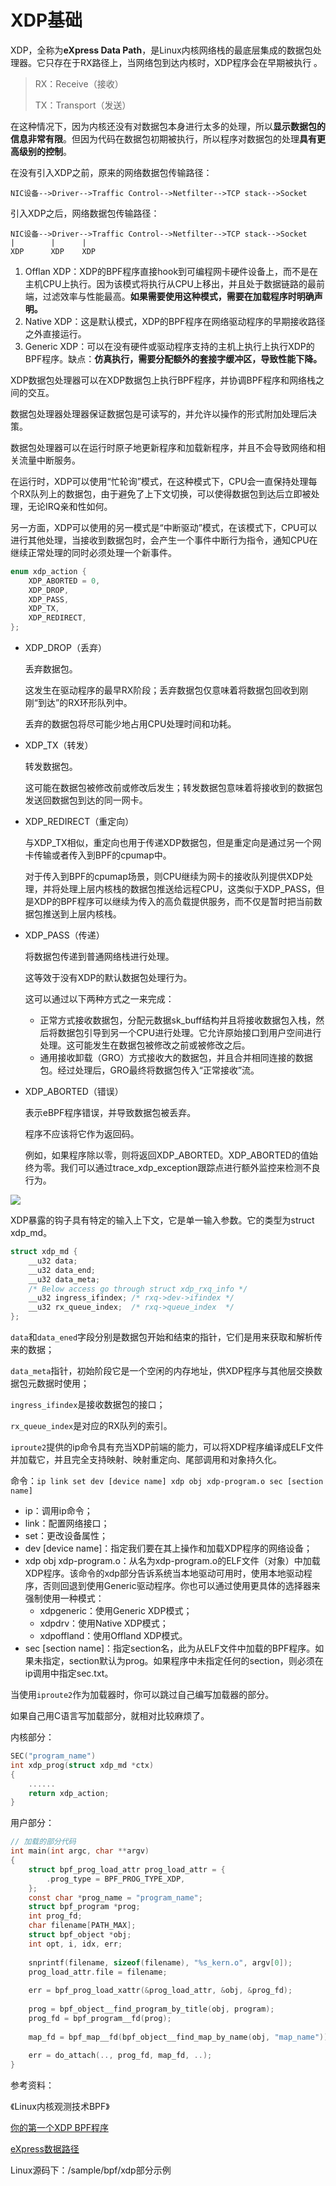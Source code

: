 # XDP基础



XDP，全称为**eXpress Data Path**，是Linux内核网络栈的最底层集成的数据包处理器。它只存在于RX路径上，当网络包到达内核时，XDP程序会在早期被执行 。



> RX：Receive（接收）
>
> TX：Transport（发送）



在这种情况下，因为内核还没有对数据包本身进行太多的处理，所以**显示数据包的信息非常有限**。但因为代码在数据包初期被执行，所以程序对数据包的处理**具有更高级别的控制**。  



在没有引入XDP之前，原来的网络数据包传输路径：



```
NIC设备-->Driver-->Traffic Control-->Netfilter-->TCP stack-->Socket
```



引入XDP之后，网络数据包传输路径：



```
NIC设备-->Driver-->Traffic Control-->Netfilter-->TCP stack-->Socket
|        |      |
XDP      XDP    XDP
```



1. Offlan XDP：XDP的BPF程序直接hook到可编程网卡硬件设备上，而不是在主机CPU上执行。因为该模式将执行从CPU上移出，并且处于数据链路的最前端，过滤效率与性能最高。**如果需要使用这种模式，需要在加载程序时明确声明。**
2. Native XDP：这是默认模式，XDP的BPF程序在网络驱动程序的早期接收路径之外直接运行。
3. Generic XDP：可以在没有硬件或驱动程序支持的主机上执行上执行XDP的BPF程序。缺点：**仿真执行，需要分配额外的套接字缓冲区，导致性能下降。**



XDP数据包处理器可以在XDP数据包上执行BPF程序，并协调BPF程序和网络栈之间的交互。



数据包处理器处理器保证数据包是可读写的，并允许以操作的形式附加处理后决策。



数据包处理器可以在运行时原子地更新程序和加载新程序，并且不会导致网络和相关流量中断服务。



在运行时，XDP可以使用“忙轮询”模式，在这种模式下，CPU会一直保持处理每个RX队列上的数据包，由于避免了上下文切换，可以使得数据包到达后立即被处理，无论IRQ亲和性如何。



另一方面，XDP可以使用的另一模式是“中断驱动”模式，在该模式下，CPU可以进行其他处理，当接收到数据包时，会产生一个事件中断行为指令，通知CPU在继续正常处理的同时必须处理一个新事件。



```c
enum xdp_action {
	XDP_ABORTED = 0,
	XDP_DROP,
	XDP_PASS,
	XDP_TX,
	XDP_REDIRECT,
};
```



- XDP_DROP（丢弃）

  丢弃数据包。

  这发生在驱动程序的最早RX阶段；丢弃数据包仅意味着将数据包回收到刚刚“到达”的RX环形队列中。

  丢弃的数据包将尽可能少地占用CPU处理时间和功耗。

- XDP_TX（转发）

  转发数据包。

  这可能在数据包被修改前或修改后发生；转发数据包意味着将接收到的数据包发送回数据包到达的同一网卡。

- XDP_REDIRECT（重定向）

  与XDP_TX相似，重定向也用于传递XDP数据包，但是重定向是通过另一个网卡传输或者传入到BPF的cpumap中。

  对于传入到BPF的cpumap场景，则CPU继续为网卡的接收队列提供XDP处理，并将处理上层内核栈的数据包推送给远程CPU，这类似于XDP_PASS，但是XDP的BPF程序可以继续为传入的高负载提供服务，而不仅是暂时把当前数据包推送到上层内核栈。

- XDP_PASS（传递）

  将数据包传递到普通网络栈进行处理。

  这等效于没有XDP的默认数据包处理行为。

  这可以通过以下两种方式之一来完成：

  - 正常方式接收数据包，分配元数据sk_buff结构并且将接收数据包入栈，然后将数据包引导到另一个CPU进行处理。它允许原始接口到用户空间进行处理。这可能发生在数据包被修改之前或被修改之后。
  - 通用接收卸载（GRO）方式接收大的数据包，并且合并相同连接的数据包。经过处理后，GRO最终将数据包传入“正常接收”流。

- XDP_ABORTED（错误）

  表示eBPF程序错误，并导致数据包被丢弃。

  程序不应该将它作为返回码。

  例如，如果程序除以零，则将返回XDP_ABORTED。XDP_ABORTED的值始终为零。我们可以通过trace_xdp_exception跟踪点进行额外监控来检测不良行为。



![](./image/xdp_1.png)



XDP暴露的钩子具有特定的输入上下文，它是单一输入参数。它的类型为struct xdp_md。



```c
struct xdp_md {
	__u32 data;
	__u32 data_end;
	__u32 data_meta;
	/* Below access go through struct xdp_rxq_info */
	__u32 ingress_ifindex; /* rxq->dev->ifindex */
	__u32 rx_queue_index;  /* rxq->queue_index  */
};
```



`data`和`data_ened`字段分别是数据包开始和结束的指针，它们是用来获取和解析传来的数据；

`data_meta`指针，初始阶段它是一个空闲的内存地址，供XDP程序与其他层交换数据包元数据时使用；

`ingress_ifindex`是接收数据包的接口；

`rx_queue_index`是对应的RX队列的索引。



`iproute2`提供的ip命令具有充当XDP前端的能力，可以将XDP程序编译成ELF文件并加载它，并且完全支持映射、映射重定向、尾部调用和对象持久化。



命令：`ip link set dev [device name] xdp obj xdp-program.o sec [section name]`



- ip：调用ip命令；
- link：配置网络接口；
- set：更改设备属性；
- dev [device name]：指定我们要在其上操作和加载XDP程序的网络设备；
- xdp obj xdp-program.o：从名为xdp-program.o的ELF文件（对象）中加载XDP程序。该命令的xdp部分告诉系统当本地驱动可用时，使用本地驱动程序，否则回退到使用Generic驱动程序。你也可以通过使用更具体的选择器来强制使用一种模式：
  - xdpgeneric：使用Generic XDP模式；
  - xdpdrv：使用Native XDP模式；
  - xdpoffland：使用Offland XDP模式。
- sec [section name]：指定section名，此为从ELF文件中加载的BPF程序。如果未指定，section默认为prog。如果程序中未指定任何的section，则必须在ip调用中指定sec.txt。



当使用`iproute2`作为加载器时，你可以跳过自己编写加载器的部分。



如果自己用C语言写加载部分，就相对比较麻烦了。



内核部分：



```c
SEC("program_name")
int xdp_prog(struct xdp_md *ctx)
{
    ......
    return xdp_action;
}
```



用户部分：



```c
// 加载的部分代码
int main(int argc, char **argv)
{
    struct bpf_prog_load_attr prog_load_attr = {
        .prog_type = BPF_PROG_TYPE_XDP,
    };
    const char *prog_name = "program_name";
    struct bpf_program *prog;
    int prog_fd;
    char filename[PATH_MAX];
    struct bpf_object *obj;
    int opt, i, idx, err;
    
    snprintf(filename, sizeof(filename), "%s_kern.o", argv[0]);
    prog_load_attr.file = filename;
    
    err = bpf_prog_load_xattr(&prog_load_attr, &obj, &prog_fd);
    
    prog = bpf_object__find_program_by_title(obj, program);
    prog_fd = bpf_program__fd(prog);
    
    map_fd = bpf_map__fd(bpf_object__find_map_by_name(obj, "map_name"));
    
    err = do_attach(.., prog_fd, map_fd, ..);
}
```



参考资料：

《Linux内核观测技术BPF》

[你的第一个XDP BPF程序](https://davidlovezoe.club/wordpress/archives/937)

[eXpress数据路径](https://www.iovisor.org/technology/xdp)

Linux源码下：/sample/bpf/xdp部分示例



